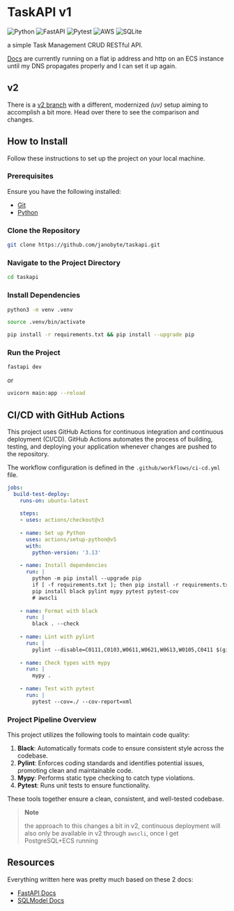 # TaskAPI v1

![Python](https://img.shields.io/badge/python-3670A0?style=for-the-badge&logo=python&logoColor=ffdd54)
![FastAPI](https://img.shields.io/badge/FastAPI-005571?style=for-the-badge&logo=fastapi)
![Pytest](https://img.shields.io/badge/pytest-%23ffffff.svg?style=for-the-badge&logo=pytest&logoColor=2f9fe3)
![AWS](https://img.shields.io/badge/AWS-%23FF9900.svg?style=for-the-badge&logo=amazon-aws&logoColor=white)
![SQLite](https://img.shields.io/badge/sqlite-%2307405e.svg?style=for-the-badge&logo=sqlite&logoColor=white)

a simple Task Management CRUD RESTful API.

[Docs](http://3.68.113.178/docs) are currently running on a flat ip address and http on an ECS instance until my DNS propagates properly and I can set it up again.

## v2

There is a [v2 branch](https://github.com/janobyte/taskapi/tree/v2) with a different, modernized *(uv)* setup aiming to accomplish a bit more. Head over there to see the comparison and changes.

## How to Install

Follow these instructions to set up the project on your local machine.

### Prerequisites

Ensure you have the following installed:
- [Git](https://git-scm.com/)
- [Python](https://www.python.org/)

### Clone the Repository

```sh
git clone https://github.com/janobyte/taskapi.git
```

### Navigate to the Project Directory

```sh
cd taskapi
```

### Install Dependencies

```sh
python3 -m venv .venv
```
```sh
source .venv/bin/activate
```
```sh
pip install -r requirements.txt && pip install --upgrade pip
```

### Run the Project

```sh
fastapi dev
```
or
```sh
uvicorn main:app --reload
```

## CI/CD with GitHub Actions

This project uses GitHub Actions for continuous integration and continuous deployment (CI/CD). GitHub Actions automates the process of building, testing, and deploying your application whenever changes are pushed to the repository.

The workflow configuration is defined in the `.github/workflows/ci-cd.yml` file.

```yaml
jobs:
  build-test-deploy:
    runs-on: ubuntu-latest
    
    steps:
    - uses: actions/checkout@v3
    
    - name: Set up Python
      uses: actions/setup-python@v5
      with:
        python-version: '3.13'
        
    - name: Install dependencies
      run: |
        python -m pip install --upgrade pip
        if [ -f requirements.txt ]; then pip install -r requirements.txt; fi
        pip install black pylint mypy pytest pytest-cov
        # awscli
        
    - name: Format with black
      run: |
        black . --check
        
    - name: Lint with pylint
      run: |
        pylint --disable=C0111,C0103,W0611,W0621,W0613,W0105,C0411 $(git ls-files '*.py')
        
    - name: Check types with mypy
      run: |
        mypy .
        
    - name: Test with pytest
      run: |
        pytest --cov=./ --cov-report=xml
```
### Project Pipeline Overview

This project utilizes the following tools to maintain code quality:

1. **Black**: Automatically formats code to ensure consistent style across the codebase.
2. **Pylint**: Enforces coding standards and identifies potential issues, promoting clean and maintainable code.
3. **Mypy**: Performs static type checking to catch type violations.
4. **Pytest**: Runs unit tests to ensure functionality.

These tools together ensure a clean, consistent, and well-tested codebase.


> **Note**
> 
> the approach to this changes a bit in v2, continuous deployment will also only be available in v2 through `awscli`, once I get PostgreSQL+ECS running


## Resources
Everything written here was pretty much based on these 2 docs:
- [FastAPI Docs](https://fastapi.tiangolo.com/)
- [SQLModel Docs](https://sqlmodel.tiangolo.com/)
